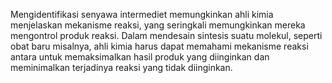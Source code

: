 Mengidentifikasi senyawa intermediet memungkinkan ahli kimia menjelaskan mekanisme reaksi, yang seringkali memungkinkan mereka mengontrol produk reaksi. Dalam mendesain sintesis suatu molekul, seperti obat baru misalnya, ahli kimia harus dapat memahami mekanisme reaksi antara untuk memaksimalkan hasil produk yang diinginkan dan meminimalkan terjadinya reaksi yang tidak diinginkan.